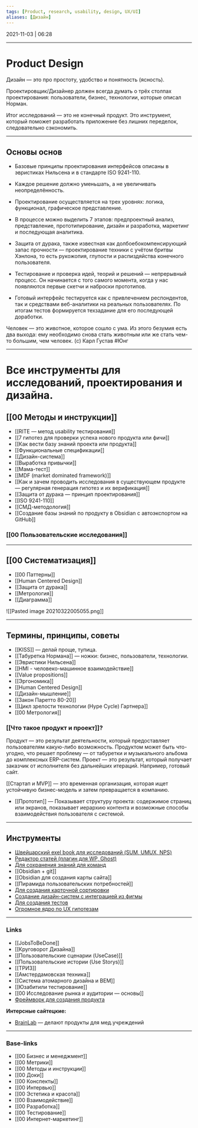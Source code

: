 ```yaml
---
tags: [Product, research, usability, design, UX/UI]
aliases: [Дизайн]
---
```

2021-11-03 | 06:28
___

# Product Design
Дизайн — это про простоту, удобство и понятность (ясность).

Проектировщик/Дизайнер должен всегда думать о трёх столпах проектирования: пользователи, бизнес, технологии, которые описал Норман.

Итог исследований — это не конечный продукт. Это инструмент, который поможет разработать приложение без лишних переделок, следовательно сэкономить.

---

## Основы основ
- Базовые принципы проектирования интерфейсов описаны в эвристиках Нильсена и в стандарте ISO 9241-110.

- Каждое решение должно уменьшать, а не увеличивать неопределённость.

- Проектирование осуществляется на трех уровнях: логика, функционал, графическое представление.

- В процессе можно выделить 7 этапов: предпроектный анализ, представление, прототипирование, дизайн и разработка, маркетинг и последующая аналитика.

- Защита от дурака, также известная как долбоебокомпенсирующий запас прочности — проектирование техники с учётом бритвы Хэнлона, то есть рукожопия, глупости и распиздяйства конечного пользователя.

- Тестирование и проверка идей, теорий и решений — непрерывный процесс. Он начинается с того самого момента, когда у нас появляются первые скетчи и наброски прототипов.

- Готовый интерфейс тестируется как с привлечением респондентов, так и средствами веб-аналитики на реальных пользователях. По итогам тестов формируется техзадание для его последующей доработки.

Человек — это животное, которое сошло с ума. Из этого безумия есть два выхода: ему необходимо снова стать животным или же стать чем-то большим, чем человек.
(c) Карл Густав #Юнг

---

# Все инструменты для исследований, проектирования и дизайна.

## [[00 Методы и инструкции]]
- [[RITE — метод usability тестирования]]
- [[7 гипотез для проверки успеха нового продукта или фичи]]
- [[Как вести базу знаний проекта или продукта]]
- [[Функциональные спецификации]]
- [[Дизайн-система]]
- [[Выработка привычки]]
- [[Мама-тест]]
- [[MDF (market dominated framework)]]
- [[Как и зачем проводить исследования в существующем продукте — регулярная генерация гипотез и их верификация]]
- [[Защита от дурака — принцип проектирования]]
- [[ISO 9241-110]]
- [[СМД-методология]]
- [[Создание базы знаний по продукту в Obsidian с автоэкспортом на GitHub]]


### [[00 Пользовательские исследования]]

---

## [[00 Систематизация]]
- [[00 Паттерны]]
- [[Human Centered Design]]
- [[Защита от дурака]]
- [[Метрология]]
- [[Диаграмма]]

![[Pasted image 20210322005055.png]]

---

## Термины, принципы, советы
- [[KISS]] — делай проще, тупица.
- [[Табуретка Нормана]] — ножки: бизнес, пользователи, технологии.
- [[Эвристики Нильсена]]
- [[HMI - человеко-машинное взаимодействие]]
- [[Value propositions]]
- [[Эргономика]]
- [[Human Centered Design]]
- [[Дизайн-мышление]]
- [[Закон Паретто 80-20]]
- [[Цикл зрелости технологии (Hype Cycle) Гартнера]]
- [[00 Метрология]]


### [[Что такое продукт и проект]]?
Продукт — это результат деятельности, который предоставляет пользователям какую-либо возможность. Продуктом может быть что-угодно, что решает проблему — от табуретки и музыкального альбома до комплексных ERP-систем.
Проект — это результат, который получает заказчик от исполнителя без дальнейших итераций. Например, готовый сайт.

[[Стартап и MVP]] — это временная организация, которая ищет устойчивую бизнес-модель и затем превращается в компанию.

- [[Прототип]] — Показывает структуру проекта: содержимое страниц или экранов, показывает иерархию контента и возможные способы взаимодействия пользователя с системой.

---

## Инструменты
- [Швейцарский exel book для исследований (SUM, UMUX, NPS)](https://github.com/mrbuha/Swiss_Excelbook)
- [Редактор статей (плагин для WP, Ghost)](https://setka.io/ru/)
- [Для сохранения знаний для команд](https://getpocket.com/)
- [[Obsidian + git]]
- [[Obsidian для создания карты сайта]]
- [[Пирамида пользовательских потребностей]]
- [Для создания карточной сортировки](https://kardsort.com/)
- [Создание дизайн-систем с интеграцией из фигмы](https://zeroheight.com/)
- [Для создания тестов](https://uxcrowd.ru/)
- [Огромное ядро по UX гипотезам](https://keepsimple.io/ru/uxcore)



___
### Links
- [[JobsToBeDone]]
- [[Круговорот Дизайна]]
- [[Пользовательские сценарии (UseCase)]]
- [[Пользовательские истории (Use Storys)]]
- [[ТРИЗ]]
- [[Амстердамовская техника]]
- [[Система атомарного дизайна и BEM]]
- [[Юзабитили тестирование]]
- [[00 Исследование рынка и аудитории — основы]]
- [Фреймворк для создания продукта](https://productframework.ru/)

**Интерсные сайтецкие:**
- [BrainLab](https://www.brainlab.com) — делают продукты для мед.учреждений


___
### Base-links
- [[00 Бизнес и менеджмент]]
- [[00 Метрики]]
- [[00 Методы и инструкции]]
- [[00 Доки]]
- [[00 Конспекты]]
- [[00 Интервью]]
- [[00 Эстетика и красота]]
- [[00 Взаимодействие]]
- [[00 Разработка]]
- [[00 Тестирование]]
- [[00 Интернет-маркетинг]]


